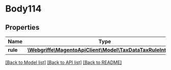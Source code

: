# Body114

## Properties
Name | Type | Description | Notes
------------ | ------------- | ------------- | -------------
**rule** | [**\Webgriffe\MagentoApiClient\Model\TaxDataTaxRuleInterface**](TaxDataTaxRuleInterface.md) |  | 

[[Back to Model list]](../README.md#documentation-for-models) [[Back to API list]](../README.md#documentation-for-api-endpoints) [[Back to README]](../README.md)


